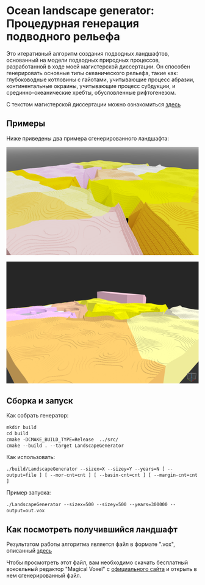 # Ocean landscape generator: Процедурная генерация подводного рельефа

Это итеративный алгоритм создания подводных ландшафтов, основанный на модели подводных природных процессов, разработанной в ходе моей магистерской диссертации. Он способен генерировать основные типы океанического рельефа, такие как: глубоководные котловины с гайотами, учитывающие процесс абразии, континентальные окраины, учитывающие процесс субдукции, и срединно-океанические хребты, обусловленные рифтогенезом.

С текстом магистерской диссертации можно ознакомиться [здесь](https://github.com/GitCaptain/ocean-landscape/blob/master/data/thesis.pdf)

## Примеры

Ниже приведены два примера сгенерированного ландшафта:

![Пример 1](https://github.com/GitCaptain/ocean-landscape/blob/master/data/examples/landscape.png)

![Пример 2](https://github.com/GitCaptain/ocean-landscape/blob/master/data/examples/noise_relief.png)

## Сборка и запуск

Как собрать генератор:
```
mkdir build
cd build
cmake -DCMAKE_BUILD_TYPE=Release  ../src/
cmake --build . --target LandscapeGenerator
```

Как использовать:
```
./build/LandscapeGenerator --sizex=X --sizey=Y --years=N [ --output=file ] [ --mor-cnt=cnt ] [ --basin-cnt=cnt ] [ --margin-cnt=cnt ]
```

Пример запуска:
```
./LandscapeGenerator --sizex=500 --sizey=500 --years=300000 --output=out.vox
```

## Как посмотреть получившийся ландшафт

Результатом работы алгоритма является файл в формате ".vox", описанный [здесь](https://github.com/ephtracy/voxel-model/tree/master)

Чтобы просмотреть этот файл, вам необходимо скачать бесплатный воксельный редактор "Magical Voxel" с [официального сайта](https://ephtracy.github.io) и
открыть в нем сгенерированный файл.

